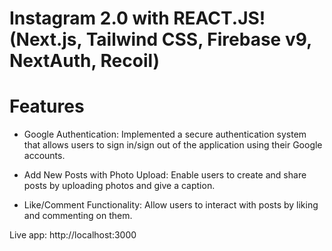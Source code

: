 # Instagram 2.0 with REACT.JS! (Next.js, Tailwind CSS, Firebase v9, NextAuth, Recoil)

# Features
* Google Authentication: Implemented a secure authentication system that allows users to sign in/sign out of the application using their Google accounts.

* Add New Posts with Photo Upload: Enable users to create and share posts by uploading photos and give a caption. 

* Like/Comment Functionality: Allow users to interact with posts by liking and commenting on them. 

Live app: http://localhost:3000 
